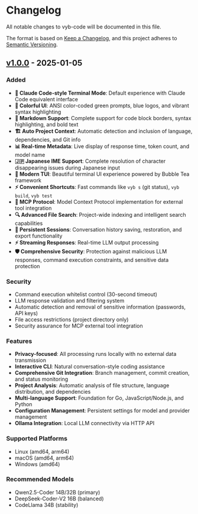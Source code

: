 # Changelog

All notable changes to vyb-code will be documented in this file.

The format is based on [Keep a Changelog](https://keepachangelog.com/en/1.0.0/),
and this project adheres to [Semantic Versioning](https://semver.org/spec/v2.0.0.html).

## [v1.0.0] - 2025-01-05

### Added

- **🎯 Claude Code-style Terminal Mode**: Default experience with Claude Code equivalent interface
- **🌈 Colorful UI**: ANSI color-coded green prompts, blue logos, and vibrant syntax highlighting
- **📝 Markdown Support**: Complete support for code block borders, syntax highlighting, and bold text
- **🏗️ Auto Project Context**: Automatic detection and inclusion of language, dependencies, and Git info
- **📊 Real-time Metadata**: Live display of response time, token count, and model name
- **🇯🇵 Japanese IME Support**: Complete resolution of character disappearing issues during Japanese input
- **🎨 Modern TUI**: Beautiful terminal UI experience powered by Bubble Tea framework
- **⚡ Convenient Shortcuts**: Fast commands like `vyb s` (git status), `vyb build`, `vyb test`
- **🔧 MCP Protocol**: Model Context Protocol implementation for external tool integration
- **🔍 Advanced File Search**: Project-wide indexing and intelligent search capabilities
- **💾 Persistent Sessions**: Conversation history saving, restoration, and export functionality
- **⚡ Streaming Responses**: Real-time LLM output processing
- **🛡️ Comprehensive Security**: Protection against malicious LLM responses, command execution constraints, and sensitive data protection

### Security

- Command execution whitelist control (30-second timeout)
- LLM response validation and filtering system
- Automatic detection and removal of sensitive information (passwords, API keys)
- File access restrictions (project directory only)
- Security assurance for MCP external tool integration

### Features

- **Privacy-focused**: All processing runs locally with no external data transmission
- **Interactive CLI**: Natural conversation-style coding assistance
- **Comprehensive Git Integration**: Branch management, commit creation, and status monitoring
- **Project Analysis**: Automatic analysis of file structure, language distribution, and dependencies
- **Multi-language Support**: Foundation for Go, JavaScript/Node.js, and Python
- **Configuration Management**: Persistent settings for model and provider management
- **Ollama Integration**: Local LLM connectivity via HTTP API

### Supported Platforms

- Linux (amd64, arm64)
- macOS (amd64, arm64)
- Windows (amd64)

### Recommended Models

- Qwen2.5-Coder 14B/32B (primary)
- DeepSeek-Coder-V2 16B (balanced)
- CodeLlama 34B (stability)

[v1.0.0]: https://github.com/glkt/vyb-code/releases/tag/v1.0.0